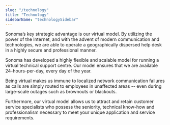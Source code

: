 ```yaml
---
slug: "/technology"
title: "Technology"
sidebarName: "technologySidebar"
---
```


Sonoma’s key strategic advantage is our virtual model. By utilizing the power of the Internet, and with the advent of modern communication and technologies, we are able to operate a geographically dispersed help desk in a highly secure and professional manner.

Sonoma has developed a highly flexible and scalable model for running a virtual technical support centre.  Our model ensures that we are available 24-hours-per-day, every day of the year.

Being virtual makes us immune to localized network communication failures as calls are simply routed to employees in unaffected areas -- even during large-scale outages such as brownouts or blackouts.

Furthermore, our virtual model allows us to attract and retain customer service specialists who possess the seniority, technical know-how and professionalism necessary to meet your unique application and service requirements.